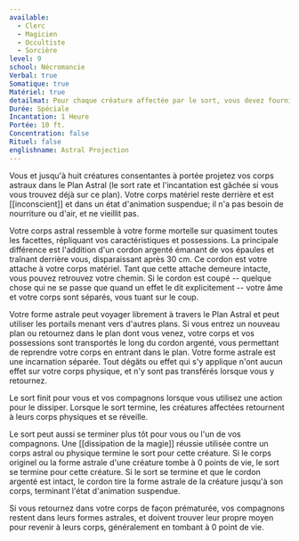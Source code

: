 ```yaml
---
available:
  - Clerc
  - Magicien
  - Occultiste
  - Sorcière
level: 9
school: Nécromancie
Verbal: true
Somatique: true
Matériel: true
detailmat: Pour chaque créature affectée par le sort, vous devez fournir une jacinthe qui vaut au moins 1000 PO et une barre d'argent sculptée d'une valeur d'au moins 100 PO, que le sort consomme.
Durée: Spéciale
Incantation: 1 Heure
Portée: 10 ft.
Concentration: false
Rituel: false
englishname: Astral Projection
---
```

Vous et jusqu'à huit créatures consentantes à portée projetez vos corps astraux dans le Plan Astral (le sort rate et l'incantation est gâchée si vous vous trouvez déjà sur ce plan). Votre corps matériel reste derrière et est [[inconscient]] et dans un état d'animation suspendue; il n'a pas besoin de nourriture ou d'air, et ne vieillit pas.

Votre corps astral ressemble à votre forme mortelle sur quasiment toutes les facettes, répliquant vos caractéristiques et possessions. La principale différence est l'addition d'un cordon argenté émanant de vos épaules et traînant derrière vous, disparaissant après 30 cm. Ce cordon est votre attache à votre corps matériel. Tant que cette attache demeure intacte, vous pouvez retrouvez votre chemin. Si le cordon est coupé -- quelque chose qui ne se passe que quand un effet le dit explicitement -- votre âme et votre corps sont séparés, vous tuant sur le coup.

Votre forme astrale peut voyager librement à travers le Plan Astral et peut utiliser les portails menant vers d'autres plans. Si vous entrez un nouveau plan ou retournez dans le plan dont vous venez, votre corps et vos possessions sont transportés le long du cordon argenté, vous permettant de reprendre votre corps en entrant dans le plan. Votre forme astrale est une incarnation séparée. Tout dégâts ou effet qui s'y applique n'ont aucun effet sur votre corps physique, et n'y sont pas transférés lorsque vous y retournez.

Le sort finit pour vous et vos compagnons lorsque vous utilisez une action pour le dissiper. Lorsque le sort termine, les créatures affectées retournent à leurs corps physiques et se réveille.

Le sort peut aussi se terminer plus tôt pour vous ou l'un de vos compagnons. Une [[dissipation de la magie]] réussie utilisée contre un corps astral ou physique termine le sort pour cette créature. Si le corps originel ou la forme astrale d'une créature tombe à 0 points de vie, le sort se termine pour cette créature. Si le sort se termine et que le cordon argenté est intact, le cordon tire la forme astrale de la créature jusqu'à son corps, terminant l'état d'animation suspendue.

Si vous retournez dans votre corps de façon prématurée, vos compagnons restent dans leurs formes astrales, et doivent trouver leur propre moyen pour revenir à leurs corps, généralement en tombant à 0 point de vie.